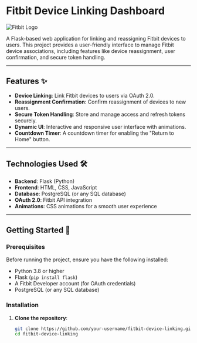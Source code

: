 # Fitbit Device Linking Dashboard

![Fitbit Logo](https://upload.wikimedia.org/wikipedia/commons/thumb/5/5e/Fitbit_logo.svg/1280px-Fitbit_logo.svg.png) <!-- Add a Fitbit logo or any relevant image -->

A Flask-based web application for linking and reassigning Fitbit devices to users. This project provides a user-friendly interface to manage Fitbit device associations, including features like device reassignment, user confirmation, and secure token handling.

---

## Features ✨

- **Device Linking**: Link Fitbit devices to users via OAuth 2.0.
- **Reassignment Confirmation**: Confirm reassignment of devices to new users.
- **Secure Token Handling**: Store and manage access and refresh tokens securely.
- **Dynamic UI**: Interactive and responsive user interface with animations.
- **Countdown Timer**: A countdown timer for enabling the "Return to Home" button.

---

## Technologies Used 🛠️

- **Backend**: Flask (Python)
- **Frontend**: HTML, CSS, JavaScript
- **Database**: PostgreSQL (or any SQL database)
- **OAuth 2.0**: Fitbit API integration
- **Animations**: CSS animations for a smooth user experience

---

## Getting Started 🚀

### Prerequisites

Before running the project, ensure you have the following installed:

- Python 3.8 or higher
- Flask (`pip install flask`)
- A Fitbit Developer account (for OAuth credentials)
- PostgreSQL (or any SQL database)

### Installation

1. **Clone the repository**:
   ```bash
   git clone https://github.com/your-username/fitbit-device-linking.git
   cd fitbit-device-linking
